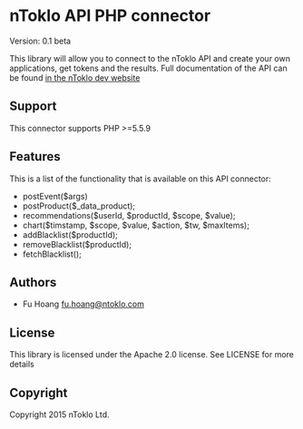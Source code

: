 # nToklo API PHP connector

Version: 0.1 beta

This library will allow you to connect to the nToklo API and create your own applications, get tokens and the results. Full documentation of the API can be found [in the nToklo dev website](https://docs.ntoklo.com)

## Support

This connector supports PHP >=5.5.9

## Features
This is a list of the functionality that is available on this API connector:

* postEvent($args)
* postProduct($_data_product);
* recommendations($userId, $productId, $scope, $value);
* chart($timstamp, $scope, $value, $action, $tw, $maxItems);
* addBlacklist($productId);
* removeBlacklist($productId);
* fetchBlacklist();


## Authors

- Fu Hoang <fu.hoang@ntoklo.com>


## License

This library is licensed under the Apache 2.0 license. See LICENSE for more
details


## Copyright

Copyright 2015 nToklo Ltd.
